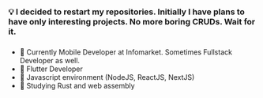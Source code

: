 ### 💡 I decided to restart my repositories. Initially I have plans to have only interesting projects. No more boring CRUDs. Wait for it. <h3>
- 👋 Currently Mobile Developer at Infomarket. Sometimes Fullstack Developer as well.
- 💙 Flutter Developer
- 💚 Javascript environment (NodeJS, ReactJS, NextJS)
- 🌱 Studying Rust and web assembly
